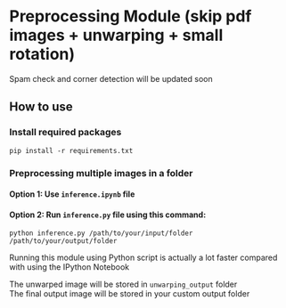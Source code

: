 # Preprocessing Module (skip pdf images + unwarping + small rotation)

Spam check and corner detection will be updated soon

## How to use
### Install required packages
```
pip install -r requirements.txt
```
### Preprocessing multiple images in a folder

#### Option 1: Use `inference.ipynb` file

#### Option 2: Run `inference.py` file using this command:

```
python inference.py /path/to/your/input/folder /path/to/your/output/folder
```

Running this module using Python script is actually a lot faster compared with using the IPython Notebook

The unwarped image will be stored in `unwarping_output` folder \
The final output image will be stored in your custom output folder